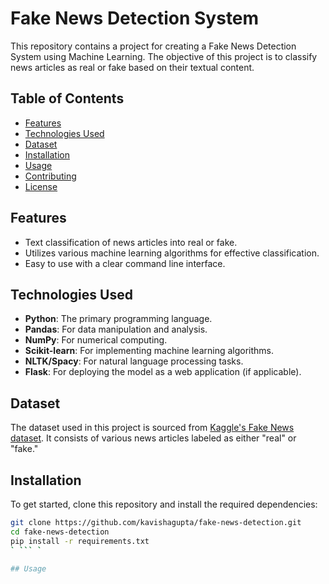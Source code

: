 
# Fake News Detection System

This repository contains a project for creating a Fake News Detection System using Machine Learning. The objective of this project is to classify news articles as real or fake based on their textual content.

## Table of Contents

- [Features](#features)
- [Technologies Used](#technologies-used)
- [Dataset](#dataset)
- [Installation](#installation)
- [Usage](#usage)
- [Contributing](#contributing)
- [License](#license)

## Features

- Text classification of news articles into real or fake.
- Utilizes various machine learning algorithms for effective classification.
- Easy to use with a clear command line interface.

## Technologies Used

- **Python**: The primary programming language.
- **Pandas**: For data manipulation and analysis.
- **NumPy**: For numerical computing.
- **Scikit-learn**: For implementing machine learning algorithms.
- **NLTK/Spacy**: For natural language processing tasks.
- **Flask**: For deploying the model as a web application (if applicable).

## Dataset

The dataset used in this project is sourced from [Kaggle's Fake News dataset](https://www.kaggle.com/c/fake-news/data). It consists of various news articles labeled as either "real" or "fake."

## Installation

To get started, clone this repository and install the required dependencies:

```bash
git clone https://github.com/kavishagupta/fake-news-detection.git
cd fake-news-detection
pip install -r requirements.txt
` ``` `

## Usage
